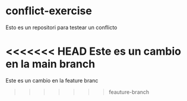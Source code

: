 # conflict-exercise
Esto es un repositori para testear un conflicto

<<<<<<< HEAD
Este es un cambio en la main branch
=======
Este es un cambio en la feature branc
>>>>>>> feauture-branch
